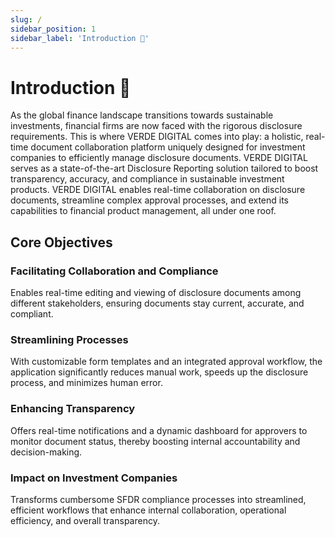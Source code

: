 ```yaml
---
slug: /
sidebar_position: 1
sidebar_label: 'Introduction 👋'
---
```


# Introduction 👋

As the global finance landscape transitions towards sustainable investments, financial firms are now faced with the rigorous disclosure requirements. This is where VERDE DIGITAL comes into play: a holistic, real-time document collaboration platform uniquely designed for investment companies to efficiently manage disclosure documents.
VERDE DIGITAL serves as a state-of-the-art Disclosure Reporting solution tailored to boost transparency, accuracy, and compliance in sustainable investment products. VERDE DIGITAL enables real-time collaboration on disclosure documents, streamline complex approval processes, and extend its capabilities to financial product management, all under one roof.

## Core Objectives

### Facilitating Collaboration and Compliance

Enables real-time editing and viewing of disclosure documents among different stakeholders, ensuring documents stay current, accurate, and compliant.

### Streamlining Processes

With customizable form templates and an integrated approval workflow, the application significantly reduces manual work, speeds up the disclosure process, and minimizes human error.

### Enhancing Transparency

Offers real-time notifications and a dynamic dashboard for approvers to monitor document status, thereby boosting internal accountability and decision-making.

### Impact on Investment Companies

Transforms cumbersome SFDR compliance processes into streamlined, efficient workflows that enhance internal collaboration, operational efficiency, and overall transparency.
